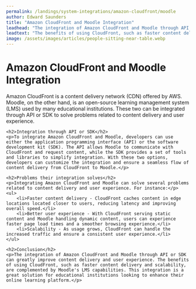 ```yaml
---
permalink: /landings/system-integrations/amazon-cloudfront/moodle
author: Edward Saunders
title: "Amazon CloudFront and Moodle Integration"
leadhead: "The integration of Amazon CloudFront and Moodle through API or SDK can greatly improve content delivery and user experience"
leadtext: "The benefits of using CloudFront, such as faster content delivery and scalability, are complemented by Moodle's LMS capabilities. This integration is a great solution for educational institutions looking to enhance their online learning platform."
image: /assets/images/articles/people-sitting-near-table.webp
---
```

<div class="arttext">	<h1>Amazon CloudFront and Moodle Integration</h1>
	<p>Amazon CloudFront is a content delivery network (CDN) offered by AWS. Moodle, on the other hand, is an open-source learning management system (LMS) used by many educational institutions. These two can be integrated through API or SDK to solve problems related to content delivery and user experience.</p>

	<h2>Integration through API or SDK</h2>
	<p>To integrate Amazon CloudFront and Moodle, developers can use either the application programming interface (API) or the software development kit (SDK). The API allows Moodle to communicate with CloudFront and request content, while the SDK provides a set of tools and libraries to simplify integration. With these two options, developers can customize the integration and ensure a seamless flow of content delivery from CloudFront to Moodle.</p>

	<h2>Problems their integration solves</h2>
	<p>Integrating Amazon CloudFront and Moodle can solve several problems related to content delivery and user experience. For instance:</p>
	<ul>
		<li>Faster content delivery - CloudFront caches content in edge locations located closer to users, reducing latency and improving overall speed.</li>
		<li>Better user experience - With CloudFront serving static content and Moodle handling dynamic content, users can experience faster page load times and a smoother browsing experience.</li>
		<li>Scalability - As usage grows, CloudFront can handle the increased traffic and ensure a consistent user experience.</li>
	</ul>

	<h2>Conclusion</h2>
	<p>The integration of Amazon CloudFront and Moodle through API or SDK can greatly improve content delivery and user experience. The benefits of using CloudFront, such as faster content delivery and scalability, are complemented by Moodle's LMS capabilities. This integration is a great solution for educational institutions looking to enhance their online learning platform.</p>
</div>